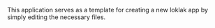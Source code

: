 This application serves as a template for creating a new
loklak app by simply editing the necessary files.